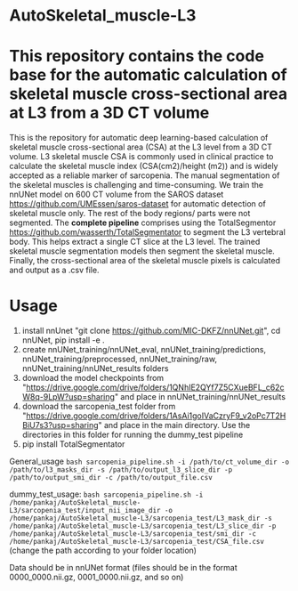 # AutoSkeletal_muscle-L3
# This repository contains the code base for the automatic calculation of skeletal muscle cross-sectional area at L3 from a 3D CT volume
This is the repository for automatic deep learning-based calculation of skeletal muscle cross-sectional area (CSA) at the L3 level from a 3D CT volume. L3 skeletal muscle CSA is commonly used in clinical practice to calculate the skeletal muscle index (CSA(cm2)/height (m2)) and is widely accepted as a reliable marker of sarcopenia. The manual segmentation of the skeletal muscles is challenging and time-consuming. 
We train the nnUNet model on 600 CT volume from the SAROS dataset https://github.com/UMEssen/saros-dataset for automatic detection of skeletal muscle only. The rest of the body regions/ parts were not segmented.
The **complete pipeline** comprises using the TotalSegmentor https://github.com/wasserth/TotalSegmentator to segment the L3 vertebral body. This helps extract a single CT slice at the L3 level. The trained skeletal muscle segmentation models then segment the skeletal muscle. Finally, the cross-sectional area of the skeletal muscle pixels is calculated and output as a .csv file.

# Usage
1. install nnUnet "git clone https://github.com/MIC-DKFZ/nnUNet.git", cd nnUNet, pip install -e . 
2. create nnUNet_training/nnUNet_eval, nnUNet_training/predictions, nnUNet_training/preprocessed, nnUNet_training/raw, nnUNet_training/nnUNet_results folders
3. download the model checkpoints from "https://drive.google.com/drive/folders/1QNhIE2QYf7Z5CXueBFL_c62cW8q-9LpW?usp=sharing" and place in nnUNet_training/nnUNet_results 
4. download the sarcopenia_test folder from "https://drive.google.com/drive/folders/1AsAi1goIVaCzryF9_v2oPc7T2HBiU7s3?usp=sharing" and place in the main directory. Use the directories in this folder for running the dummy_test pipeline
5. pip install TotalSegmentator

General_usage
`bash sarcopenia_pipeline.sh -i /path/to/ct_volume_dir -o /path/to/l3_masks_dir -s /path/to/output_l3_slice_dir -p /path/to/output_smi_dir -c /path/to/output_file.csv`

dummy_test_usage: 
`bash sarcopenia_pipeline.sh -i /home/pankaj/AutoSkeletal_muscle-L3/sarcopenia_test/input_nii_image_dir -o /home/pankaj/AutoSkeletal_muscle-L3/sarcopenia_test/L3_mask_dir -s /home/pankaj/AutoSkeletal_muscle-L3/sarcopenia_test/L3_slice_dir -p /home/pankaj/AutoSkeletal_muscle-L3/sarcopenia_test/smi_dir -c /home/pankaj/AutoSkeletal_muscle-L3/sarcopenia_test/CSA_file.csv` (change the path according to your folder location)

Data should be in nnUNet format (files should be in the format 0000_0000.nii.gz, 0001_0000.nii.gz, and so on)
